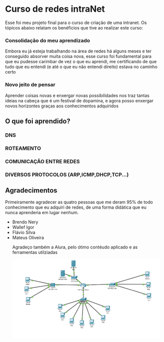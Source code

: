<h1>Curso de redes intraNet</h1>
<p>Esse foi meu projeto final para o curso de criação de uma intranet. Os tópicos abaixo relatam os benéficios que tive ao realizar este curso:</p>

<h3>Consolidação do meu aprendizado</h2>
<p>Embora eu já esteja trabalhando na área de redes há alguns meses e ter conseguido absorver muita coisa nova, esse curso foi fundamental para que eu pudesse
carimbar de vez o que eu aprendi, me certificando de que tudo que eu entendi (e até o que eu não entendi direito) estava no caminho certo</p>
<h3>Novo jeito de pensar</h2>
<p>Aprender coisas novas e enxergar novas possibilidades nos traz tantas ideias na cabeça que é um festival de dopamina,
e agora posso enxergar novos horizontes graças aos conhecimentos adquiridos</p>


<h2>O que foi aprendido?</h2>
<h3>DNS</h3>
<h3>ROTEAMENTO</h3>
<h3>COMUNICAÇÃO ENTRE REDES</h3>
<h3>DIVERSOS PROTOCOLOS (ARP,ICMP,DHCP,TCP...)</h3>


<h2>Agradecimentos</h2>
<p>Primeiramente agradecer as quatro pessoas que me deram 95% de todo conhecimento que eu adquiri de redes, de uma forma didática que eu nunca aprenderia em lugar nenhum.</p>
<ul>
<li>Brendo Nery</li>
  <li>Wallef Igor</li>
   <li>Flávio Silva</li>
   <li>Mateus Oliveira</li>
</ur>

<SPAM>Agradeço também a Alura, pelo ótimo contéudo aplicado e as ferramentas utilziadas</SPAM>

<img src="image.png">
